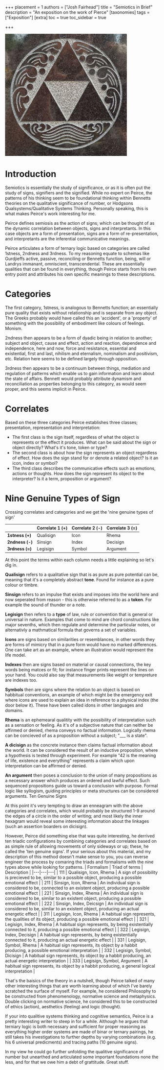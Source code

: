 +++
placement = 1
authors = ["Josh Fairhead"]
title = "Semiotics in Brief"
description = "An exposition on the work of Pierce"
[taxonomies]
tags = ["Exposition"]
[extra]
toc = true
toc_sidebar = true

+++

![alt text](Triads.jpg)

# Introduction

Semiotics is essentially the study of significance, or as it is often put the study of signs, signifiers and the signified. While no expert on Peirce, the patterns of his thinking seem to be foundational thinking within Bennetts theories on the qualitative significance of number, or Hodgsons Qualsystems/Qualitative Systems Thinking. Personally speaking, this is what makes Peirce's work interesting for me.

Peirce defines semiosis as the action of signs; which can be thought of as the dynamic correlation between objects, signs and interpretants. In this case objects are a form of presentation, signs are a form of re-presentation, and interpretants are the inferential communicative meanings.

Peirce articulates a form of ternary logic based on categories are called 1stness, 2ndness and 3rdness. To my reasoning equate to schemas like Gurdjieffs active, passive, reconciling or Bennetts function, being, will or Landrys immanant, omniscient, transcendental. These are essentially qualities that can be found in everything, though Peirce starts from his own entry point and attributes his own specific meanings to these descriptions.

# Categories

The first category, 1stness, is analogous to Bennetts function; an essentially pure quality that exists without relationship and is separate from any object. The Greeks probably would have called this an 'accident', or a 'property' of something with the possibility of embodiment like colours of feelings. Monism.

2ndness then appears to be a form of dyadic being in relation to another; subject and object, cause and effect, action and reaction, dependence and independence, here and now, force and resistance, essential and existential, first and last, nihilism and eternalism, nominalism and positivism, etc. Relation here seems to be defined largely through opposition.

3rdness then appears to be a continuum between things, mediation and regulation of patterns which enable us to gain information and learn about the state of affairs. Bennett would probably attribute dynamism and reconciliation as properties belonging to this category, as would seem proper, and this seems implicit in Peirce.

# Correlates

Based on these three categories Peirce establishes three classes; presentation, representation and interpretation:

- The first class is the sign itself, regardless of what the object is represents or the effect it produces. What can be said about the sign or object directly? What's it's tone, token or type?
- The second class is about how the sign represents an object regardless of effect. How does the sign stand for or denote a related object? Is it an icon, index or symbol?
- The third class describes the communicative effects such as emotions, actions or thoughts. How does the sign represent its object to the interpreter? Is it a term, proposition or argument?

# Nine Genuine Types of Sign

Crossing correlates and categories and we get the 'nine genuine types of sign'

| | Correlate 1 (+) | Correlate 2 (-) | Correlate 3 (=) |
|---|---|---|---|
| **1stness (+)** |	Qualisign |	Icon | Rhema |
| **2ndness (-)** |	Sinsign | Index | Decisign | 
| **3rdness (=)** |	Legisign | Symbol | Argument |

At this point the terms within each column needs a little explaining so let's dig in.

**Qualisign** refers to a qualitative sign that is as pure as pure potential can be, meaning that it's a completely abstract **tone**. Found for instance as a pure colour or timbre.

**Sinsign** refers to an impulse that exists and imposes into the world here and now seperated from reason - this is otherwise referred to as a **token**. For example the sound of thunder or a note.

**Legisign** then refers to a **type** of law, rule or convention that is general or universal in nature. Examples that come to mind are chord constructions like major sevenths, which then regulate and determine the particular notes, or alternativly a mathmatical formula that governs a set of variables.

**Icons** are signs based on similarities or resemblances, in other words they are forms of mimicry that in a pure form would have no marked differences. One can take art as an example, where an illustration would represent the life model.

**Indexes** then are signs based on material or causal connections, the key words being matces or fit; for instance finger prints represent the lines on your hand. You could also say that measurements like weight or tempreture are indexes too.

**Symbols** then are signs where the relation to an object is based on habbitual conventions, an example of which might be the emergency exit where icons are used to explain an idea in reference to a physical index (the door below it). These have been called idons in other languages and domains.

**Rhema** is an ephemearal qualitity with the possibility of interpretation such as a sensation or feeling. As it's of a subjective nature that can neither be affirmed or denied, rhema conveys no factual information. Logically rhema can be concieved of as a proposition without a subject; "___ is a state".

**A dicisign** as the concrete instance then claims factual information about the world. It can be considered the result of an inductive proposition, where a hypothesis is tested through experiment. For example "42 is the meaning of life, existence and everything" represents a claim which upon interpretation can be affirmed or denied.

**An argument** then poses a conclusion to the union of many propositions as a necessary answer which produces an ordered and lawful effect. Such sequenced propositions guide us toward a conclusion with purpose. Formal logic like syllogism, guiding principles or meta structures can be considered arguments.
Ten Genuine Signs

At this point it's very tempting to draw an enneagram with the above categories and correlates, which would probably be structured 1-9 around the edges of a circle in the order of writing; and most likely the inner hexagram would reveal some interesting information about the linkages (such an assertion boarders on dicisign).

However, Peirce did something else that was quite interesting, he derrived ten triadic configurations by combining categories and correlates based on as simple rule of allowing movements of only sideways or up; these, he called the 'ten genuine signs'. If your serious about this material, and my description of this method doesn't make sense to you, you can reverse engineer the process by comaring the triads and formalisms with the nine types above while looking for patterns.
| Formalism | Triad of terms | Description |
|---|---|---|
| 111 |	Qualisign, Icon, Rhema | A sign of possibility is precieved to be, similar to a possible object, producing a possible emotional effect |
| 211 |	Sinsign, Icon, Rhema | An individual sign is considered to be, connected to an existent object, producing a possible emotional effect |
| 221 |	Sinsign, Index, Rhema |	An individual sign is considered to be, similar to an existent object, producing a possible emotional effect |
| 222 |	Sinsign, Index, Deicsign | An individual sign is considered to be, similar to an existent object, producing an actual energetic effect |
| 311 |	Legisign, Icon, Rhema | A habitual sign represents, the qualities of its object, producing a possible emotional effect |
| 321 |	Legisign, Index, Rhema | A habitual sign represents, by being existentially connected to it, producing a possible emotional effect |
| 322 |	Legisign, Index, Decisign | A habitual sign represents, by being existentially connected to it, producing an actual energetic effect |
| 331 |	Legisign, Symbol, Rhema | A habitual sign represents, its object by a habbit producing, a possible emotional interpretation |
| 332 |	Legisign, Symbol, Dicisign | A habitual sign represents, its object by a habbit producing, an actual energetic interpretation |
| 333 |	Legisign, Symbol, Argument | A habitual sign represents, its object by a habbit producing, a general logical interpretation | 

That's the baisics of the theory in a nutshell, though Peirce talked of many other interesting things that are worth learning about of which I've barely scratched the surface of myself. For example, he considered Philosophy to be constructed from phenomenology, normative science and metaphysics. Double clicking on normative science, he considered this to be constructed of ethics (action), aesthetics (feeling) and logic (thought).

If your into qualitive systems thinking and cognitive semantics, Peirce is a pretty interesting writer to steep in for a while. Although he argues that terniary logic is both necessary and sufficient for proper reasoning as everything higher order systems are made of binar or ternary pairings, he still takes his investigations to further depths by varying combinations (e.g. his 6 universal predicments) and tracing paths (10 genuine signs).

In my view he could go further unfolding the qualitive significance of number but unearthed and articulated some important foundations none the less, and for that we owe him a debt of grattitude. Great stuff.
